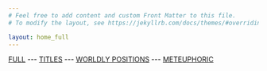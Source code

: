 ```yaml
---
# Feel free to add content and custom Front Matter to this file.
# To modify the layout, see https://jekyllrb.com/docs/themes/#overriding-theme-defaults

layout: home_full
---
```

[FULL](/full.markdown) --- [TITLES](/index) --- [WORLDLY POSITIONS](/worldlypositions.markdown) --- [METEUPHORIC](meteuphoric.markdown)
